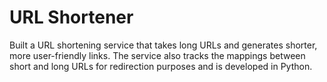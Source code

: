 # URL Shortener
 Built a URL shortening service that takes long URLs and generates shorter, more user-friendly
 links. The service also tracks the mappings between short and long URLs for redirection
 purposes and is developed in Python.
